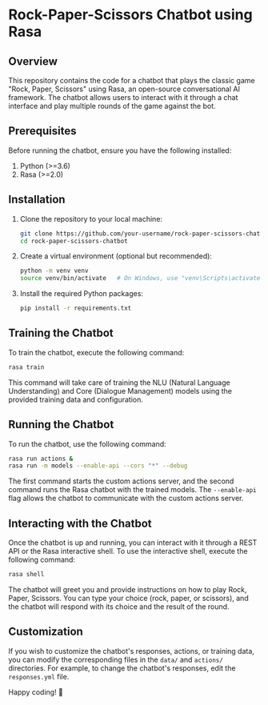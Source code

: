 # Rock-Paper-Scissors Chatbot using Rasa


## Overview

This repository contains the code for a chatbot that plays the classic game "Rock, Paper, Scissors" using Rasa, an open-source conversational AI framework. The chatbot allows users to interact with it through a chat interface and play multiple rounds of the game against the bot.

## Prerequisites

Before running the chatbot, ensure you have the following installed:

1. Python (>=3.6)
2. Rasa (>=2.0)

## Installation

1. Clone the repository to your local machine:

   ```bash
   git clone https://github.com/your-username/rock-paper-scissors-chatbot.git
   cd rock-paper-scissors-chatbot
   ```

2. Create a virtual environment (optional but recommended):

   ```bash
   python -m venv venv
   source venv/bin/activate   # On Windows, use "venv\Scripts\activate"
   ```

3. Install the required Python packages:

   ```bash
   pip install -r requirements.txt
   ```

## Training the Chatbot

To train the chatbot, execute the following command:

```bash
rasa train
```

This command will take care of training the NLU (Natural Language Understanding) and Core (Dialogue Management) models using the provided training data and configuration.

## Running the Chatbot

To run the chatbot, use the following command:

```bash
rasa run actions &
rasa run -m models --enable-api --cors "*" --debug
```

The first command starts the custom actions server, and the second command runs the Rasa chatbot with the trained models. The `--enable-api` flag allows the chatbot to communicate with the custom actions server.

## Interacting with the Chatbot

Once the chatbot is up and running, you can interact with it through a REST API or the Rasa interactive shell. To use the interactive shell, execute the following command:

```bash
rasa shell
```

The chatbot will greet you and provide instructions on how to play Rock, Paper, Scissors. You can type your choice (rock, paper, or scissors), and the chatbot will respond with its choice and the result of the round.

## Customization

If you wish to customize the chatbot's responses, actions, or training data, you can modify the corresponding files in the `data/` and `actions/` directories. For example, to change the chatbot's responses, edit the `responses.yml` file.


Happy coding! 🎉
